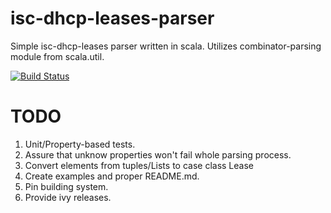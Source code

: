 # isc-dhcp-leases-parser   

Simple isc-dhcp-leases parser written in scala. Utilizes combinator-parsing module from scala.util.

[![Build Status](https://travis-ci.org/kczulko/isc-dhcp-leases-parser.svg?branch=master)](https://travis-ci.org/kczulko/isc-dhcp-leases-parser)

# TODO

1. Unit/Property-based tests.
1. Assure that unknow properties won't fail whole parsing process.
1. Convert elements from tuples/Lists to case class Lease
1. Create examples and proper README.md.
1. Pin building system.
1. Provide ivy releases.


